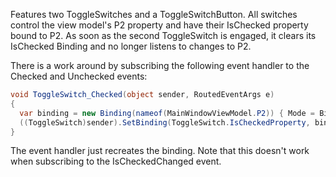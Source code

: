 Features two ToggleSwitches and a ToggleSwitchButton.
All switches control the view model's P2 property and have their IsChecked property bound to P2.
As soon as the second ToggleSwitch is engaged, it clears its IsChecked Binding and no longer listens to changes to P2.

There is a work around by subscribing the following event handler to the Checked and Unchecked events:

```C#
void ToggleSwitch_Checked(object sender, RoutedEventArgs e)
{
  var binding = new Binding(nameof(MainWindowViewModel.P2)) { Mode = BindingMode.OneWay };
  ((ToggleSwitch)sender).SetBinding(ToggleSwitch.IsCheckedProperty, binding);
}
```
The event handler just recreates the binding. Note that this doesn't work when subscribing to the IsCheckedChanged event.
